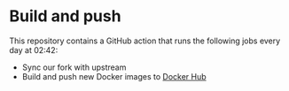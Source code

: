 # Build and push

This repository contains a GitHub action that runs the following jobs every day at 02:42:

- Sync our fork with upstream
- Build and push new Docker images to [Docker Hub](https://hub.docker.com/u/signalen)
